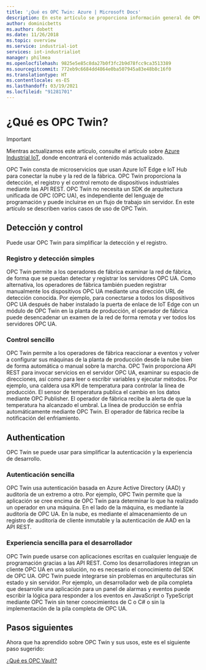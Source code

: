 ```yaml
---
title: '¿Qué es OPC Twin: Azure | Microsoft Docs'
description: En este artículo se proporciona información general de OPC Twin. OPC Twin proporciona la detección, el registro y el control remoto de dispositivos industriales mediante las API REST.
author: dominicbetts
ms.author: dobett
ms.date: 11/26/2018
ms.topic: overview
ms.service: industrial-iot
services: iot-industrialiot
manager: philmea
ms.openlocfilehash: 9825e5e85c8da27b0f3fc2b9d78fcc9ca3513389
ms.sourcegitcommit: 772eb9c6684dd4864e0ba507945a83e48b8c16f0
ms.translationtype: HT
ms.contentlocale: es-ES
ms.lasthandoff: 03/19/2021
ms.locfileid: "91281701"
---
```

# <a name="what-is-opc-twin"></a>¿Qué es OPC Twin?

> [!IMPORTANT]
> Mientras actualizamos este artículo, consulte el artículo sobre [Azure Industrial IoT](https://azure.github.io/Industrial-IoT/), donde encontrará el contenido más actualizado.

OPC Twin consta de microservicios que usan Azure IoT Edge e IoT Hub para conectar la nube y la red de la fábrica. OPC Twin proporciona la detección, el registro y el control remoto de dispositivos industriales mediante las API REST. OPC Twin no necesita un SDK de arquitectura unificada de OPC (OPC UA), es independiente del lenguaje de programación y puede incluirse en un flujo de trabajo sin servidor. En este artículo se describen varios casos de uso de OPC Twin.

## <a name="discovery-and-control"></a>Detección y control
Puede usar OPC Twin para simplificar la detección y el registro.

### <a name="simple-discovery-and-registration"></a>Registro y detección simples
OPC Twin permite a los operadores de fábrica examinar la red de fábrica, de forma que se puedan detectar y registrar los servidores OPC UA. Como alternativa, los operadores de fábrica también pueden registrar manualmente los dispositivos OPC UA mediante una dirección URL de detección conocida. Por ejemplo, para conectarse a todos los dispositivos OPC UA después de haber instalado la puerta de enlace de IoT Edge con un módulo de OPC Twin en la planta de producción, el operador de fábrica puede desencadenar un examen de la red de forma remota y ver todos los servidores OPC UA. 

### <a name="simple-control"></a>Control sencillo
OPC Twin permite a los operadores de fábrica reaccionar a eventos y volver a configurar sus máquinas de la planta de producción desde la nube bien de forma automática o manual sobre la marcha. OPC Twin proporciona API REST para invocar servicios en el servidor OPC UA, examinar su espacio de direcciones, así como para leer o escribir variables y ejecutar métodos. Por ejemplo, una caldera usa KPI de temperatura para controlar la línea de producción. El sensor de temperatura publica el cambio en los datos mediante OPC Publisher. El operador de fábrica recibe la alerta de que la temperatura ha alcanzado el umbral. La línea de producción se enfría automáticamente mediante OPC Twin. El operador de fábrica recibe la notificación del enfriamiento.

## <a name="authentication"></a>Authentication
OPC Twin se puede usar para simplificar la autenticación y la experiencia de desarrollo.

### <a name="simple-authentication"></a>Autenticación sencilla 
OPC Twin usa autenticación basada en Azure Active Directory (AAD) y auditoría de un extremo a otro. Por ejemplo, OPC Twin permite que la aplicación se cree encima de OPC Twin para determinar lo que ha realizado un operador en una máquina. En el lado de la máquina, es mediante la auditoría de OPC UA. En la nube, es mediante el almacenamiento de un registro de auditoría de cliente inmutable y la autenticación de AAD en la API REST.

### <a name="simple-developer-experience"></a>Experiencia sencilla para el desarrollador 
OPC Twin puede usarse con aplicaciones escritas en cualquier lenguaje de programación gracias a las API REST. Como los desarrolladores integran un cliente OPC UA en una solución, no es necesario el conocimiento del SDK de OPC UA. OPC Twin puede integrarse sin problemas en arquitecturas sin estado y sin servidor. Por ejemplo, un desarrollador web de pila completa que desarrolle una aplicación para un panel de alarmas y eventos puede escribir la lógica para responder a los eventos en JavaScript o TypeScript mediante OPC Twin sin tener conocimientos de C o C# o sin la implementación de la pila completa de OPC UA. 

## <a name="next-steps"></a>Pasos siguientes

Ahora que ha aprendido sobre OPC Twin y sus usos, este es el siguiente paso sugerido:

[¿Qué es OPC Vault?](overview-opc-vault.md)